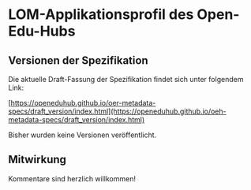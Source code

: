 # LOM-Applikationsprofil des Open-Edu-Hubs

## Versionen der Spezifikation

Die aktuelle Draft-Fassung der Spezifikation findet sich unter folgendem Link:

[https://openeduhub.github.io/oer-metadata-specs/draft_version/index.html](https://openeduhub.github.io/oeh-metadata-specs/draft_version/index.html)

Bisher wurden keine Versionen veröffentlicht.

## Mitwirkung

Kommentare sind herzlich willkommen!
